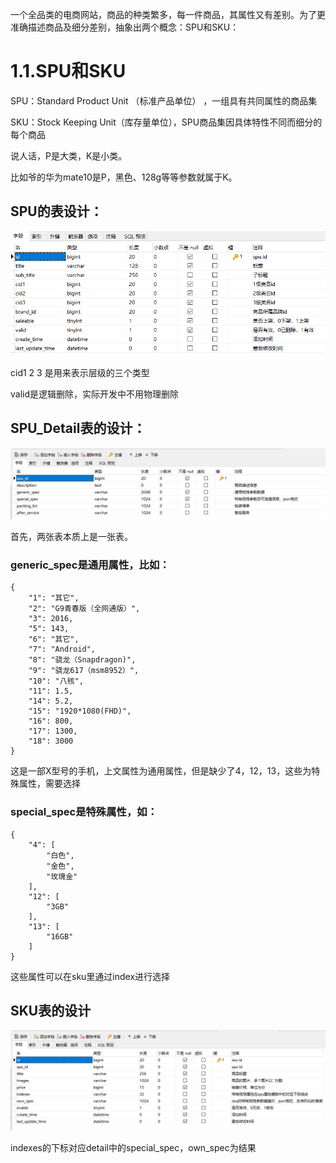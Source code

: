 一个全品类的电商网站，商品的种类繁多，每一件商品，其属性又有差别。为了更准确描述商品及细分差别，抽象出两个概念：SPU和SKU：

# 1.1.SPU和SKU

SPU：Standard Product Unit （标准产品单位） ，一组具有共同属性的商品集

SKU：Stock Keeping Unit（库存量单位），SPU商品集因具体特性不同而细分的每个商品

说人话，P是大类，K是小类。

比如爷的华为mate10是P，黑色、128g等等参数就属于K。

## SPU的表设计：

![spu.png (825×326)](https://raw.githubusercontent.com/TimerIzaya/TimerNote/master/asset/spu.png)

cid1 2 3 是用来表示层级的三个类型

valid是逻辑删除，实际开发中不用物理删除



## SPU_Detail表的设计：

![spu_detail.png](https://github.com/TimerIzaya/TimerNote/blob/master/asset/spu_detail.png?raw=true)

首先，两张表本质上是一张表。

### generic_spec是通用属性，比如：

```
{
    "1": "其它", 
    "2": "G9青春版（全网通版）", 
    "3": 2016, 
    "5": 143, 
    "6": "其它", 
    "7": "Android", 
    "8": "骁龙（Snapdragon)", 
    "9": "骁龙617（msm8952）", 
    "10": "八核", 
    "11": 1.5, 
    "14": 5.2, 
    "15": "1920*1080(FHD)", 
    "16": 800, 
    "17": 1300, 
    "18": 3000
}
```



这是一部X型号的手机，上文属性为通用属性，但是缺少了4，12，13，这些为特殊属性，需要选择

### special_spec是特殊属性，如：

```
{
    "4": [
        "白色", 
        "金色", 
        "玫瑰金"
    ], 
    "12": [
        "3GB"
    ], 
    "13": [
        "16GB"
    ]
}
```

这些属性可以在sku里通过index进行选择

## SKU表的设计

![sku.png](https://github.com/TimerIzaya/TimerNote/blob/master/asset/sku.png?raw=true)

indexes的下标对应detail中的special_spec，own_spec为结果

































